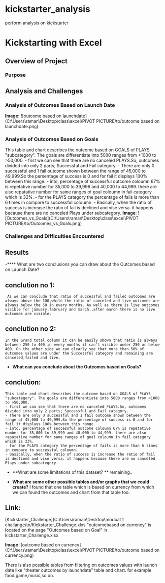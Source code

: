 # kickstarter_analysis
perform analysis on kickstarter

# Kickstarting with Excel

## Overview of Project

### Purpose

## Analysis and Challenges

### Analysis of Outcomes Based on Launch Date

**Image:**
![outcome based on launchdate](C:\Users\raman\Desktop\class\excel\PIVOT PICTURE/to/outcome based on launchdate.png)

### Analysis of Outcomes Based on Goals

This table and chart describes the outcome based on GOALS of PLAYS "subcategory". The goals are differentiate into 5000 ranges from <1000 to >50,000.
    - first we can see that there are no canceled PLAYS.So, outcomes divided into only 2 parts; Successful and Fail category.
    - There are only 0 successful and 1 fail outcome shown between the range of 45,000 to 49,999.So the persentage of success is 0 and for fail it displays 100% between this range.
    - into, percentage of successful outcome coloumn 67% is repetative number for 35,000 to 39,999 and 40,000 to 44,999. there are also repatative number for same ranges of goal coloumn in fail category which is 33%.
    - for the PLAYS category the percentage of fails is more than 6 times in compare to successful coloumn.
    - Basically, when the ratio of success is increase the ratio of fail is declined and vise versa. it happens because there are no canceled Plays under subcategory.
    **Image:**
    ![Outcomes_vs_Goals](C:\Users\raman\Desktop\class\excel\PIVOT PICTURE/to/Outcomes_vs_Goals.png)
    

### Challenges and Difficulties Encountered

## Results

-**** What are two conclusions you can draw about the Outcomes based on Launch Date?

## conclution no 1:
     As we can conclude that ratio of successful and failed outcomes are always above the 100,while the ratio of canceled and live outcomes are always below the 50 in every months. As well as there is live outcomes visible for january,fabruary and march..after march there is no live outcomes are visible.

## conclution no 2:
    In the Grand total column it can be easily shown that ratio is always between 250 to 400 in every months it can't visible under 250 or below 400. On the other side we can clearly see that more than 50% of outcomes values are under the Successful category and remaining are canceled,failed and live.

- **What can you conclude about the Outcomes based on Goals?**
## conclution:
    This table and chart describes the outcome based on GOALS of PLAYS "subcategory". The goals are differentiate into 5000 ranges from <1000 to >50,000.
    - first we can see that there are no canceled PLAYS.So, outcomes divided into only 2 parts; Successful and Fail category.
    - There are only 0 successful and 1 fail outcome shown between the range of 45,000 to 49,999.So the persentage of success is 0 and for fail it displays 100% between this range.
    - into, percentage of successful outcome coloumn 67% is repetative number for 35,000 to 39,999 and 40,000 to 44,999. there are also repatative number for same ranges of goal coloumn in fail category which is 33%.
    - for the PLAYS category the percentage of fails is more than 6 times in compare to successful coloumn.
    - Basically, when the ratio of success is increase the ratio of fail is declined and vise versa. it happens because there are no canceled Plays under subcategory.


- **What are some limitations of this dataset?
**
remaining..

- **What are some other possible tables and/or graphs that we could create?**
I found that one table which is based on currency from which we can found the outcomes and chart from that table too.

## Link:
[Kickstarter_Challenge](C:\Users\raman\Desktop\modual 1 challange/to/Kickstarter_Challenge.xlxs
"outcomebased on currency"  is located on the page "Outcomes based on Goal" in kickstarter_Challenge.xlsx

**Image**
![outcome based on currency](C:\Users\raman\Desktop\class\excel\PIVOT PICTURE/to/outcome based on currency.png)

 There is also possible tables from filtering on outcomes values with launch date like "theater outcomes by launchdate" table and chart. for example: food,game,music,so on.

